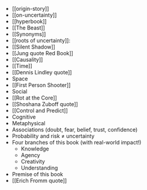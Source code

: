 - [[origin-story]]
- [[on-uncertainty]]
- [[hyperbook]]
- [[The Beast]]
- [[Synonyms]]
- [[roots of uncertainty]]:
- [[Silent Shadow]]
- [[Jung quote Red Book]]
- [[Causality]]
- [[Time]] 
- [[Dennis Lindley quote]]
- Space  
- [[First Person Shooter]]
- Social 
- [[Rot at the Core]]
- [[Shoshana Zuboff quote]]
- [[Control and Predict]]
- Cognitive
- Metaphysical
- Associations (doubt, fear, belief, trust, confidence)
- Probability and risk ≠ uncertainty
- Four branches of this book (with real-world impact!)
	- Knowledge
	- Agency
	- Creativity
	- Understanding
- Premise of this book
- [[Erich Fromm quote]]